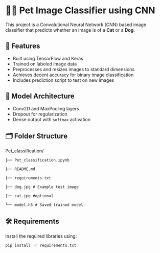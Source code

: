 # 🐶🐱 Pet Image Classifier using CNN

This project is a Convolutional Neural Network (CNN) based image classifier that predicts whether an image is of a **Cat** or a **Dog**.

## 🚀 Features

- Built using TensorFlow and Keras
- Trained on labeled image data
- Preprocesses and resizes images to standard dimensions
- Achieves decent accuracy for binary image classification
- Includes prediction script to test on new images

## 🧠 Model Architecture

- Conv2D and MaxPooling layers
- Dropout for regularization
- Dense output with `softmax` activation

## 🗂️ Folder Structure

  Pet_classification/
  
    ├── Pet_classification.ipynb 

    ├── README.md 

    ├── requirements.txt 

    ├── dog.jpg # Example test image 

    ├── cat.jpg #optional

    └── model.h5 # Saved trained model 

## 🛠️ Requirements

Install the required libraries using:

```bash
pip install -r requirements.txt
